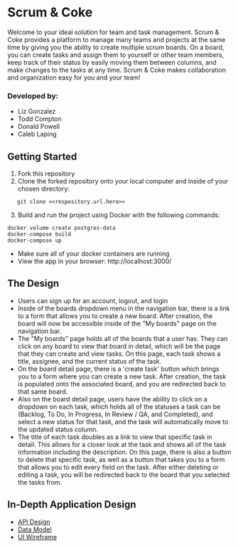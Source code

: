 # Scrum & Coke

Welcome to your ideal solution for team and task management. Scrum & Coke provides a platform to manage many teams and projects at the same time by giving you the ability to create multiple scrum boards. On a board, you can create tasks and assign them to yourself or other team members, keep track of their status by easily moving them between columns, and make changes to the tasks at any time. Scrum & Coke makes collaboration and organization easy for you and your team!

### Developed by:

- Liz Gonzalez
- Todd Compton
- Donald Powell
- Caleb Laping

## Getting Started

1. Fork this repository
2. Clone the forked repository onto your local computer and inside of your chosen directory:

```
   git clone <<respository.url.here>>
```

3. Build and run the project using Docker with the following commands:

```
docker volume create postgres-data
docker-compose build
docker-compose up
```

- Make sure all of your docker containers are running
- View the app in your browser: http://localhost:3000/

## The Design

- Users can sign up for an account, logout, and login
- Inside of the boards dropdown menu in the navigation bar, there is a link to a form that allows you to create a new board. After creation, the board will now be accessible inside of the "My boards" page on the navigation bar.
- The "My boards" page holds all of the boards that a user has. They can click on any board to view that board in detail, which will be the page that they can create and view tasks. On this page, each task shows a title, assignee, and the current status of the task.
- On the board detail page, there is a 'create task' button which brings you to a form where you can create a new task. After creation, the task is populated onto the associated board, and you are redirected back to that same board.
- Also on the board detail page, users have the ability to click on a dropdown on each task, which holds all of the statuses a task can be (Backlog, To Do, In Progress, In Review / QA, and Completed), and select a new status for that task, and the task will automatically move to the updated status column.
- The title of each task doubles as a link to view that specific task in detail. This allows for a closer look at the task and shows all of the task information including the description. On this page, there is also a button to delete that specific task, as well as a button that takes you to a form that allows you to edit every field on the task. After either deleting or editing a task, you will be redirected back to the board that you selected the tasks from.

## In-Depth Application Design

- [API Design](/docs/api_design.md)
- [Data Model](/docs/data_model.md)
- [UI Wireframe](/docs/wireframe.png)
